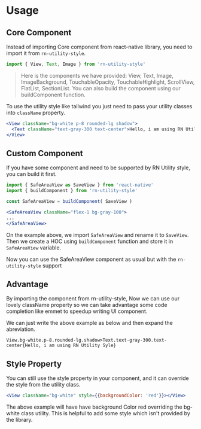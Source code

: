 # Usage

## Core Component

Instead of importing Core component from react-native library, you need to import it from `rn-utility-style`.

```jsx
import { View, Text, Image } from 'rn-utility-style'
```

> Here is the components we have provided: View, Text, Image, ImageBackground, TouchableOpacity, TouchableHighlight, ScrollView, FlatList, SectionList. You can also build the component using our buildComponent function.


To use the utility style like tailwind you just need to pass your utility classes into `className` property.

```jsx
<View className="bg-white p-8 rounded-lg shadow">
  <Text className="text-gray-300 text-center">Hello, i am using RN Utility Style</Text>
</View>
```

## Custom Component
If you have some component and need to be supported by RN Utility style, you can build it first.

```jsx
import { SafeAreaView as SaveView } from 'react-native'
import { buildComponent } from 'rn-utility-style'

const SafeAreaView = buildComponent( SaveView )

<SafeAreaView className="flex-1 bg-gray-100">
...
</SafeAreaView>
```

On the example above, we import `SafeAreaView` and rename it to `SaveView`. Then we create a HOC using `buildComponent` function and store it in `SafeAreaView` variable.

Now you can use the SafeAreaView component as usual but with the `rn-utility-style` support

## Advantage

By importing the component from rn-utility-style, Now we can use our lovely className property so we can take advantage some code completion like emmet to speedup writing UI component.

We can just write the above example as below and then expand the abreviation.
```
View.bg-white.p-8.rounded-lg.shadow>Text.text-gray-300.text-center{Hello, i am using RN Utility Syle}
```

## Style Property

You can still use the style property in your component, and it can override the style from the utility class.

```jsx
<View className="bg-white" style={{backgroundColor: 'red'}}></View>
```

The above example will have have background Color red overriding the bg-white class utility. This is helpful to add some style which isn't provided by the library.